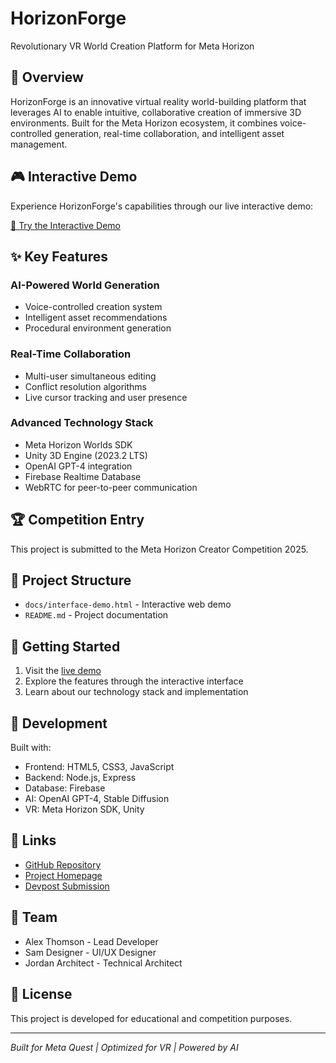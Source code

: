 # HorizonForge

Revolutionary VR World Creation Platform for Meta Horizon

## 🌟 Overview

HorizonForge is an innovative virtual reality world-building platform that leverages AI to enable intuitive, collaborative creation of immersive 3D environments. Built for the Meta Horizon ecosystem, it combines voice-controlled generation, real-time collaboration, and intelligent asset management.

## 🎮 Interactive Demo

Experience HorizonForge's capabilities through our live interactive demo:

[🎯 Try the Interactive Demo](https://alexandros-thomson.github.io/horizonforge/docs/interface-demo.html)

## ✨ Key Features

### AI-Powered World Generation
- Voice-controlled creation system
- Intelligent asset recommendations
- Procedural environment generation

### Real-Time Collaboration
- Multi-user simultaneous editing
- Conflict resolution algorithms
- Live cursor tracking and user presence

### Advanced Technology Stack
- Meta Horizon Worlds SDK
- Unity 3D Engine (2023.2 LTS)
- OpenAI GPT-4 integration
- Firebase Realtime Database
- WebRTC for peer-to-peer communication

## 🏆 Competition Entry

This project is submitted to the Meta Horizon Creator Competition 2025.

## 📁 Project Structure

- `docs/interface-demo.html` - Interactive web demo
- `README.md` - Project documentation

## 🚀 Getting Started

1. Visit the [live demo](https://alexandros-thomson.github.io/horizonforge/docs/interface-demo.html)
2. Explore the features through the interactive interface
3. Learn about our technology stack and implementation

## 🔧 Development

Built with:
- Frontend: HTML5, CSS3, JavaScript
- Backend: Node.js, Express
- Database: Firebase
- AI: OpenAI GPT-4, Stable Diffusion
- VR: Meta Horizon SDK, Unity

## 📄 Links

- [GitHub Repository](https://github.com/alexandros-thomson/horizonforge)
- [Project Homepage](https://alexandros-thomson.github.io/horizonforge/)
- [Devpost Submission](https://devpost.com/software/horizonforge)

## 👥 Team

- Alex Thomson - Lead Developer
- Sam Designer - UI/UX Designer
- Jordan Architect - Technical Architect

## 📜 License

This project is developed for educational and competition purposes.

---

*Built for Meta Quest | Optimized for VR | Powered by AI*